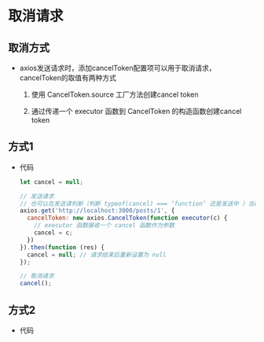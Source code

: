 # 取消请求

## 取消方式

  - axios发送请求时，添加cancelToken配置项可以用于取消请求，cancelToken的取值有两种方式

    1.  使用 CancelToken.source 工厂方法创建cancel token

    2.  通过传递一个 executor 函数到 CancelToken 的构造函数创建cancel token

## 方式1

  - 代码

    ```js
    let cancel = null;

    // 发送请求
    // 也可以在发送请判断（判断 typeof(cancel) === ‘function’ 还是发送中 ）当前发送请求是否还在发送中，
    axios.get('http://localhost:3000/posts/1', {
      cancelToken: new axios.CancelToken(function executor(c) {
        // executor 函数接收一个 cancel 函数作为参数
        cancel = c;
      })
    }).then(function (res) {
      cancel = null; // 请求结束后重新设置为 null
    });

    // 取消请求
    cancel();

    ```

## 方式2

  - 代码

    ```typescript
    ```

